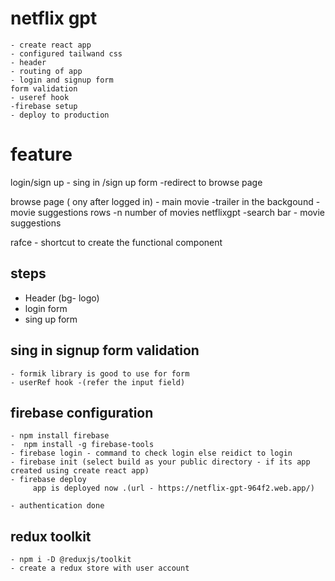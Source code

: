 # netflix gpt
    - create react app
    - configured tailwand css
    - header 
    - routing of app
    - login and signup form
    form validation
    - useref hook
    -firebase setup
    - deploy to production

# feature 
login/sign up
    - sing in /sign up form
    -redirect to browse page

browse page ( ony after logged in)
    - main movie
        -trailer in the backgound
        -movie suggestions rows
            -n number of movies
netflixgpt
    -search bar
    - movie suggestions
    

rafce - shortcut to create the functional component


## steps
 - Header (bg- logo)
 - login form 
 - sing up form

## sing in signup form validation
    - formik library is good to use for form
    - userRef hook -(refer the input field)

## firebase configuration
    - npm install firebase
    -  npm install -g firebase-tools 
    - firebase login - command to check login else reidict to login 
    - firebase init (select build as your public directory - if its app created using create react app)
    - firebase deploy
         app is deployed now .(url - https://netflix-gpt-964f2.web.app/)
    
    - authentication done
## redux toolkit
    - npm i -D @reduxjs/toolkit
    - create a redux store with user account
    
    

